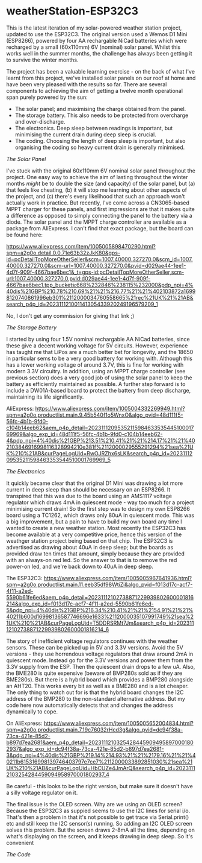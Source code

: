# weatherStation-ESP32C3
This is the latest iteration of my solar-powered weather station project, updated to use the ESP32C3. The original version used a Wemos D1 Mini (ESP8266), powered by four AA rechargable NiCad batteries which were recharged by a small (60x110mm) 6V (nominal) solar panel. Whilst this works well in the summer months, the challenge has always been getting it to survive the winter months.

The project has been a valuable learning exercise - on the back of what I've learnt from this project, we've installed solar panels on our roof at home and have been very pleased with the results so far. There are several components to achieving the aim of getting a twelve month operational span purely powered by the sun:

* The solar panel; and maximising the charge obtained from the panel.
* The storage battery. This also needs to be protected from overcharge and over-discharge.
* The electronics. Deep sleep between readings is important, but minimising the current drain during deep sleep is crucial.
* The coding. Choosing the length of deep sleep is important, but also organising the coding so heavy current drain is generally minimised.

*The Solar Panel*

I've stuck with the original 60x110mm 6V nominal solar panel throughout the project. One easy way to achieve the aim of lasting throughout the winter months _might_ be to double the size (and capacity) of the solar panel, but (a) that feels like cheating, (b) it will stop me learning about other aspects of the project, and (c) there's every likelihood that such an approach won't actually work in practice. But recently, I've come across a CN3065-based MPPT charger for these panels, and first impressions are that it makes quite a difference as opposed to simply connecting the panel to the battery via a diode. The solar panel and the MPPT charge controller are available as a package from AliExpress. I can't find that exact package, but the board can be found here:

https://www.aliexpress.com/item/1005005898470290.html?spm=a2g0o.detail.0.0.71e63b32zJkK80&gps-id=pcDetailTopMoreOtherSeller&scm=1007.40000.327270.0&scm_id=1007.40000.327270.0&scm-url=1007.40000.327270.0&pvid=d029ae44-1ee1-4d7f-909f-4667bae6bec1&_t=gps-id:pcDetailTopMoreOtherSeller,scm-url:1007.40000.327270.0,pvid:d029ae44-1ee1-4d7f-909f-4667bae6bec1,tpp_buckets:668%232846%238115%232000&pdp_npi=4%40dis%21GBP%210.78%210.69%21%21%216.77%21%21%402103872a16998120740861996eb301%2112000034760558665%21rec%21UK%21%21AB&search_p4p_id=202311121001141305433920249196579209_1

No, I don't get any commission for giving that link ;)

*The Storage Battery*

I started by using four 1.5V nominal rechargable AA NiCad batteries, since these give a decent working voltage for 5V circuits. However, experience has taught me that LiPos are a much better bet for longevity, and the 18650 in particular sems to be a very good battery for working with. Although this has a lower working voltage of around 3.7V, this is fine for working with modern 3.3V circuitry. In addition, using an MPPT charge controller (see previous section) does a very good job of using the solar panel to keep the battery as efficiently maintained as possible. A further step forward is to include a DW01A-based board to protect the battery from deep discharge, maintaining its life significantly.

AliExpress: https://www.aliexpress.com/item/1005004332269949.html?spm=a2g0o.productlist.main.9.45b540f1o5WnxO&algo_pvid=48d111f5-56fc-4b1b-9fd0-c104b14eeb62&aem_p4p_detail=2023111209535211598463353544510001769969&algo_exp_id=48d111f5-56fc-4b1b-9fd0-c104b14eeb62-4&pdp_npi=4%40dis%21GBP%213.51%210.41%21%21%214.17%21%21%402103846916998116328994210e381f%2112000029555291294%21sea%21UK%210%21AB&curPageLogUid=RwOJRZhx6sLK&search_p4p_id=2023111209535211598463353544510001769969_5

*The Electronics*

It quickly became clear that the original D1 Mini was drawing a lot more current in deep sleep than should be necessary on an ESP8266. It transpired that this was due to the board using an AMS1117 voltage regulator which draws 4mA in quiescent mode - way too much for a project minimising current drain! So the first step was to design my own ESP8266 board using a TC1262, which draws only 80uA in quiescent mode. This was a big improvement, but a pain to have to build my own board any time I wanted to create a new weather station. Most recently the ESP32C3 has become available at a very competitive price, hence this version of the weathger station project being based on that chip. The ESP32C3 is advertised as drawing about 40uA in deep sleep; but the boards as provided draw ten times that amount, simply because they are provided with an always-on red led. So the answer to that is to remove the red power-on led, and we're back down to 40uA in deep sleep.

The ESP32C3: https://www.aliexpress.com/item/1005005967641936.html?spm=a2g0o.productlist.main.11.eeb35df98WtiZi&algo_pvid=f013d17c-acf7-4f11-a2ed-5590b61fe6ed&aem_p4p_detail=20231112102738871229939802600001816214&algo_exp_id=f013d17c-acf7-4f11-a2ed-5590b61fe6ed-5&pdp_npi=4%40dis%21GBP%216.34%210.41%21%21%2154.91%21%21%40211b600d16998136587746696e1633%2112000035107991749%21sea%21UK%210%21AB&curPageLogUid=T5DDRSRMt7Jm&search_p4p_id=20231112102738871229939802600001816214_6

The story of inefficient voltage regulators continues with the weather sensors. These can be picked up in 5V and 3.3V versions. Avoid the 5V versions - they use horrendous voltage regulators that draw around 2mA in quiescent mode. Instead go for the 3.3V versions and power them from the 3.3V supply from the ESP. Then the quiescent drain drops to a few uA. Also, the BME280 is quite expensive (beware of BMP280s sold as if they are BME280s). But there is a hybrid board which provides a BMP280 alongside an AHT20. This works every bit as well as a BME280 and is a lot cheaper. The only thing to watch out for is that the hybrid board changes the I2C address of the BMP280 to the non-standard alternative address. But my code here now automatically detects that and changes the address dynamically to cope.

On AliExpress: https://www.aliexpress.com/item/1005005652004834.html?spm=a2g0o.productlist.main.7.19c76032rHcd3g&algo_pvid=dc94f38a-73ca-421e-85d2-b897d7ea2681&aem_p4p_detail=20231112103254284459094958970001802937&algo_exp_id=dc94f38a-73ca-421e-85d2-b897d7ea2681-3&pdp_npi=4%40dis%21GBP%219.14%214.93%21%21%2179.16%21%21%40211b615316998139746403797e7ce7%2112000033892851030%21sea%21UK%210%21AB&curPageLogUid=HbCUZe4JmArQ&search_p4p_id=20231112103254284459094958970001802937_4

Be careful - this looks to be the right version, but make sure it doesn't have a silly voltage regulator on it.

The final issue is the OLED screen. Why are we using an OLED screen? Because the ESP32C3 as suppied seems to use the I2C lines for serial i/o. That's then a problem in that it's not possible to get trace via Serial.print() etc and still keep the I2C sensor(s) running. So adding an I2C OLED screen solves this problem. But the screen draws 2-8mA all the time, depending on what's displaying on the screen, and it keeps drawing in deep sleep. So it's convenient 

*The Code*

